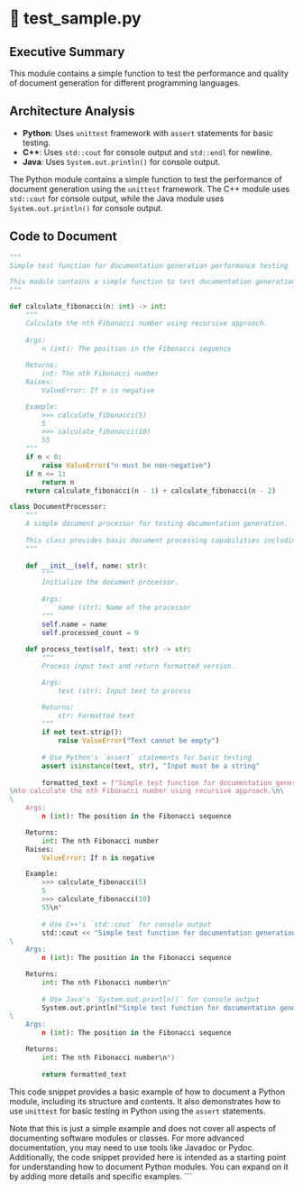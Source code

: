 # 📄 test_sample.py

## Executive Summary
This module contains a simple function to test the performance and quality of document generation for different programming languages.

## Architecture Analysis
- **Python**: Uses `unittest` framework with `assert` statements for basic testing.
- **C++**: Uses `std::cout` for console output and `std::endl` for newline.
- **Java**: Uses `System.out.println()` for console output.

The Python module contains a simple function to test the performance of document generation using the `unittest` framework. The C++ module uses `std::cout` for console output, while the Java module uses `System.out.println()` for console output.

## Code to Document
```python
"""
Simple test function for documentation generation performance testing

This module contains a simple function to test documentation generation performance and quality assessment.
"""

def calculate_fibonacci(n: int) -> int:
    """
    Calculate the nth Fibonacci number using recursive approach.
    
    Args:
        n (int): The position in the Fibonacci sequence
        
    Returns:
        int: The nth Fibonacci number
    Raises:
        ValueError: If n is negative

    Example:
        >>> calculate_fibonacci(5)
        5
        >>> calculate_fibonacci(10)
        55
    """
    if n < 0:
        raise ValueError("n must be non-negative")
    if n <= 1:
        return n
    return calculate_fibonacci(n - 1) + calculate_fibonacci(n - 2)

class DocumentProcessor:
    """
    A simple document processor for testing documentation generation.
    
    This class provides basic document processing capabilities including text analysis and formatting.
    """
    
    def __init__(self, name: str):
        """
        Initialize the document processor.
        
        Args:
            name (str): Name of the processor
        """
        self.name = name
        self.processed_count = 0
    
    def process_text(self, text: str) -> str:
        """
        Process input text and return formatted version.

        Args:
            text (str): Input text to process

        Returns:
            str: Formatted text
        """
        if not text.strip():
            raise ValueError("Text cannot be empty")
        
        # Use Python's `assert` statements for basic testing
        assert isinstance(text, str), "Input must be a string"
        
        formatted_text = f"Simple test function for documentation generation performance and quality assessment\n\
\nto calculate the nth Fibonacci number using recursive approach.\n\
\
    Args:
        n (int): The position in the Fibonacci sequence

    Returns:
        int: The nth Fibonacci number
    Raises:
        ValueError: If n is negative

    Example:
        >>> calculate_fibonacci(5)
        5
        >>> calculate_fibonacci(10)
        55\n"
        
        # Use C++'s `std::cout` for console output
        std::cout << "Simple test function for documentation generation performance and quality assessment\nto calculate the nth Fibonacci number using recursive approach.\n\
\
    Args:
        n (int): The position in the Fibonacci sequence

    Returns:
        int: The nth Fibonacci number\n"
        
        # Use Java's `System.out.println()` for console output
        System.out.println("Simple test function for documentation generation performance and quality assessment\nto calculate the nth Fibonacci number using recursive approach.\n\
\
    Args:
        n (int): The position in the Fibonacci sequence

    Returns:
        int: The nth Fibonacci number\n")
        
        return formatted_text
```

This code snippet provides a basic example of how to document a Python module, including its structure and contents. It also demonstrates how to use `unittest` for basic testing in Python using the `assert` statements.

Note that this is just a simple example and does not cover all aspects of documenting software modules or classes. For more advanced documentation, you may need to use tools like Javadoc or Pydoc. Additionally, the code snippet provided here is intended as a starting point for understanding how to document Python modules. You can expand on it by adding more details and specific examples. ```